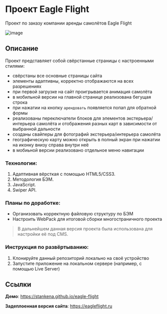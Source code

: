 # Проект Eagle Flight

Проект по заказу компании аренды самолётов Eagle Flight

![image](https://github.com/stankenA/eagle-flight/assets/82235915/a527dd2a-0baf-4af7-bf67-cd33e182544f)


## Описание

Проект представляет собой свёрстанные страницы с настроенными стилями:
- свёрстаны все основные страницы сайта
- элементы адаптивны, корректно отображаются на всех разрешениях
- при первой загрузке на сайт проигрывается анимация самолёта
- в мобильной версии на главной странице реализована бегущая строка
- при нажатии на кнопку `арендовать` появляется попап для обратной формы
- реализованы переключатели блоков для элементов экстерьера/интерьера самолёта и отображения разных карт в зависимости от выбранной дальности
- созданы свайперы для фотографий экстерьера/интерьера самолёта
- географическую карту можно открыть в полный экран при нажатии на иконку внизу справа внутри неё
- в мобиьной версии реализовано отдельное меню навигации

### Технологии:

1. Адаптивная вёрсткая с помощью HTML5/CSS3.
2. Методология БЭМ.
3. JavaScript.
4. Swiper API.

### Планы по доработке:

- Организовать корректную файловую структуру по БЭМ
- Настроить WebPack для итоговой сборки многостраничного проекта

> В дальнейшем данная версия проекта была использована для настройки её под CMS.

### Инструкция по развёртыванию:

1. Клонируйте данный репозиторий локально на своё устройство
2. Запустите приложение на локальном сервере (например, с помощью Live Server)

## Ссылки

**Демо**: https://stankena.github.io/eagle-flight

**Задеплоенная версия сайта**: https://eagleflight.ru
